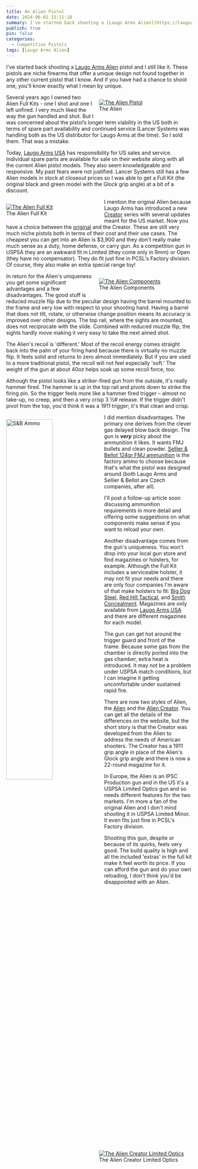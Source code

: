 ```yaml
---
title: An Alien Pistol
date: 2024-06-01 15:11:18
summary: I've started back shooting a [Laugo Arms Alien](https://laugoarmsusa.com) pistol and I still like it. These pistols are niche firearms that offer a unique design not found together in any other current pistol that I know. And if you have had a chance to shoot one, you'll know exactly what I mean by unique.
publish: true
pin: false
categories:
  - Competition Pistols
tags: [Laugo Arms Alien]
---
```


I've started back shooting a [Laugo Arms Alien](https://laugoarmsusa.com) pistol and I still like it. These pistols are niche firearms that offer a unique design not found together in any other current pistol that I know. And if you have had a chance to shoot one, you'll know exactly what I mean by unique.

<!--more-->

<figure style="float: right; width: 50%; margin: 1em 0em 1em 1em">
  <a href="/images/wp-content/uploads/2024/05/Laugo-Arms-Alien-Magwell-Left-Side.png"><img src="/images/wp-content/uploads/2024/05/Laugo-Arms-Alien-Magwell-Left-Side.png" alt="The Alien Pistol" ></a>
  <figcaption>The Alien</figcaption>
</figure>

Several years ago I owned two Alien Full Kits - one I shot and one I left unfired. I very much liked the way the gun handled and shot. But I was concerned about the pistol’s longer term viability in the US both in terms of spare part availability and continued service (Lancer Systems was handling both as the US distributor for Laugo Arms at the time). So I sold them. That was a mistake.

Today, [Laugo Arms USA](https://laugoarmsusa.com) has responsibility for US sales and service. Individual spare parts are available for sale on their website along with all the current Alien pistol models. They also seem knowledgeable and responsive. My past fears were not justified. Lancer Systems still has a few Alien models in stock at closeout prices so I was able to get a Full Kit (the original black and green model with the Glock grip angle) at a bit of a discount.

<figure style="float: left; width: 50%; margin: 1em 1em 1em 0em">
  <a href="/images/wp-content/uploads/2024/05/Laugo-Arms-USA-Alien-Full-Kit-Cased.png"><img src="/images/wp-content/uploads/2024/05/Laugo-Arms-USA-Alien-Full-Kit-Cased.png" alt="The Alien Full Kit"></a>
  <figcaption>The Alien Full Kit</figcaption>
</figure>

I mention the original Alien because Laugo Arms has introduced a new [Creator](https://laugoarmsusa.com/alien-creator-evolution/) series with several updates meant for the US market. Now you have a choice between the [original](https://laugoarmsusa.com/alien-pistol/) and the Creator. These are still very much niche pistols both in terms of their cost and their use cases. The cheapest you can get into an Alien is $3,900 and they don't really make much sense as a duty, home defense, or carry gun. As a competition gun in USPSA they are an awkward fit in Limited (they come only in 9mm) or Open (they have no compensator). They do fit just fine in PCSL's Factory division. Of course, they also make an extra special range toy!

<figure style="float: right; width: 50%; margin: 1em 0em 1em 1em">
  <a href="/images/wp-content/uploads/2024/05/Laugo-Arms-Alien-Exploded-View.png"><img src="/images/wp-content/uploads/2024/05/Laugo-Arms-Alien-Exploded-View.png" alt="The Alien Components" ></a>
  <figcaption>The Alien Components</figcaption>
</figure>

In return for the Alien's uniqueness you get some significant advantages and a few disadvantages. The good stuff is reduced muzzle flip due to the peculiar design having the barrel mounted to the frame and very low with respect to your shooting hand. Having a barrel that does not tilt, rotate, or otherwise change position means its accuracy is improved over other designs. The top rail, where the sights are mounted, does not reciprocate with the slide. Combined with reduced muzzle flip, the sights hardly move making it very easy to take the next aimed shot.

The Alien's recoil is 'different.' Most of the recoil energy comes straight back into the palm of your firing hand because there is virtually no muzzle flip. It feels solid and returns to zero almost immediately. But if you are used to a more traditional pistol, the recoil will not feel especially 'soft.' The weight of the gun at about 40oz helps soak up some recoil force, too.

Although the pistol looks like a striker-fired gun from the outside, it's really hammer fired. The hammer is up in the top rail and pivots down to strike the firing pin. So the trigger feels more like a hammer fired trigger – almost no take-up, no creep, and then a very crisp 3 ½# release. If the trigger didn't pivot from the top, you'd think it was a 1911 trigger; it's that clean and crisp.

<img src="/images/wp-content/uploads/2024/05/SB.png" alt="S&B Ammo" style="float: left; width: 50%; margin: 1em 1em 1em 0em">

I did mention disadvantages. The primary one derives from the clever gas delayed blow back design. The gun is **_very_** picky about the ammunition it likes. It wants FMJ bullets and clean powder. [Sellier & Bellot 124gr FMJ ammunition](https://www.sellierbellot.us/products/pistol-and-revolver-ammunition/pistol-and-revolver-cartridges/detail/286/) is the factory ammo to choose because that's what the pistol was designed around (both Laugo Arms and Sellier & Bellot are Czech companies, after all).

I'll post a follow-up article soon discussing ammunition requirements in more detail and offering some suggestions on what components make sense if you want to reload your own.

Another disadvantage comes from the gun's uniqueness. You won't drop into your local gun store and find magazines or holsters, for example. Although the Full Kit includes a serviceable holster, it may not fit your needs and there are only four companies I'm aware of that make holsters to fit: [Big Dog Steel](https://bigdogsteel.com/product/carnivore-competition-holster/), [Red Hill Tactical](https://www.redhilltactical.com/Laugo-Alien-Holster-Competition_p_3194.html), and [Smith Concealment](https://www.facebook.com/smithconcealment/about). Magazines are only available from [Laugo Arms USA](https://laugoarmsusa.com/product-category/parts-accessories/magazines/) and there are different magazines for each model.

The gun can get hot around the trigger guard and front of the frame. Because some gas from the chamber is directly ported into the gas chamber, extra heat is introduced. It may not be a problem under USPSA match conditions, but I can imagine it getting uncomfortable under sustained rapid fire.

<figure style="float: right; width: 50%; margin: 1em 0em 1em 1em">
  <a href="/images/wp-content/uploads/2024/05/creator-lo.png"><img src="/images/wp-content/uploads/2024/05/creator-lo.png" alt="The Alien Creator Limited Optics" ></a>
  <figcaption>The Alien Creator Limited Optics</figcaption>
</figure>

There are now two styles of Alien, the [Alien](https://laugoarmsusa.com/alien-pistol/) and the [Alien Creator](https://laugoarmsusa.com/alien-creator-evolution/). You can get all the details of the differences on the website, but the short story is that the Creator was developed from the Alien to address the needs of American shooters. The Creator has a 1911 grip angle in place of the Alien's Glock grip angle and there is now a 22-round magazine for it.

In Europe, the Alien is an IPSC Production gun and in the US it's a USPSA Limited Optics gun and so needs different features for the two markets. I'm more a fan of the original Alien and I don't mind shooting it in USPSA Limited Minor. It even fits just fine in PCSL's Factory division.

Shooting this gun, despite or because of its quirks, feels very good. The build quality is high and all the included 'extras' in the full kit make it feel worth its price. If you can afford the gun and do your own reloading, I don't think you'd be disappointed with an Alien.
